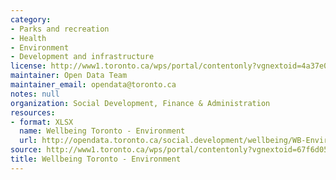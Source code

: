 ```yaml
---
category:
- Parks and recreation
- Health
- Environment
- Development and infrastructure
license: http://www1.toronto.ca/wps/portal/contentonly?vgnextoid=4a37e03bb8d1e310VgnVCM10000071d60f89RCRD
maintainer: Open Data Team
maintainer_email: opendata@toronto.ca
notes: null
organization: Social Development, Finance & Administration
resources:
- format: XLSX
  name: Wellbeing Toronto - Environment
  url: http://opendata.toronto.ca/social.development/wellbeing/WB-Environment.xlsx
source: http://www1.toronto.ca/wps/portal/contentonly?vgnextoid=67f6d05685a0c410VgnVCM10000071d60f89RCRD&vgnextchannel=1a66e03bb8d1e310VgnVCM10000071d60f89RCRD
title: Wellbeing Toronto - Environment
---
```


